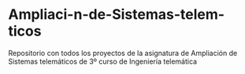 # Ampliaci-n-de-Sistemas-telem-ticos
Repositorio con todos los proyectos de la asignatura de Ampliación de Sistemas telemáticos de 3º curso de Ingeniería telemática
